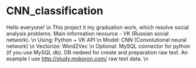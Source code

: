 # CNN_classification
Hello everyone! \n
This project it my graduation work, which resolve social analysis problems. Main information reosurce - VK (Russian social network). \n
Using: Python + VK API \n
Model: CNN (Convolutional neural network) \n
Vectorize: Word2Vec \n
Optional: MySQL connector for python (if you use MySQL db). DB nedeed for create and preparation raw text. An example I use http://study.mokoron.com/ raw text data. \n

